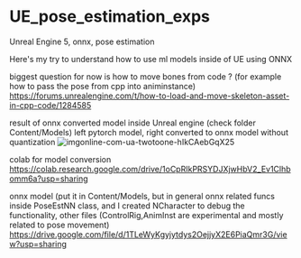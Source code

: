 # UE_pose_estimation_exps
Unreal Engine 5, onnx, pose estimation

Here's my try to understand how to use ml models inside of UE using ONNX 

biggest question for now is how to move bones from code ? (for example how to pass the pose from cpp into animinstance)
https://forums.unrealengine.com/t/how-to-load-and-move-skeleton-asset-in-cpp-code/1284585

result of onnx converted model inside Unreal engine (check folder Content/Models)
left pytorch model, right converted to onnx model without quantization 
![imgonline-com-ua-twotoone-hIkCAebGqX25](https://github.com/tempdeltavalue/UE_pose_estimation_exps/assets/36921178/3e54d845-e5e5-4a86-90e3-e2c8a441d723)

colab for model conversion 
https://colab.research.google.com/drive/1oCpRIkPRSYDJXjwHbV2_Ev1Clhbomm6a?usp=sharing

onnx model (put it in Content/Models, but in general onnx related funcs inside PoseEstNN class, and I created NCharacter to debug the functionality, other files (ControlRig,AnimInst are experimental and mostly related to pose movement)
https://drive.google.com/file/d/1TLeWyKgyjytdys2OejjyX2E6PiaQmr3G/view?usp=sharing

